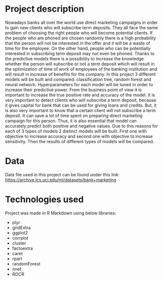 # **Project description**

Nowadays banks all over the world use direct marketing campaigns in order to gain new clients who will subscribe term deposits. They all face the same problem of choosing the right people who will become potential clients.  If the people who are phoned are chosen randomly there is a high probability that the person will not be interested in the offer and it will be a waste of time for the employee. On the other hand, people who can be potentially interested in subscribing term deposit may not even be phoned. Thanks to the predictive models there is a possibility to increase the knowledge whether the person will subscribe or not a term deposit which will result in the optimization of time of work of employees of the banking institution and will result in increase of benefits for the company. In this project 3 different models will be built and compared: classification tree, random forest and neural network. Hyperparameters for each model will be tuned in order to increase their predictive power. From the business point of view it is important to increase the true positive rate and accuracy of the model. It is very important to detect clients who will subscribe a term deposit, because it gives capital for bank that can be used for giving loans and credits. But, it is also very important to know that a certain client will not subscribe a term deposit. It can save a lot of time spent on preparing direct marketing campaign for this person. Thus, it is also essential that model can accurately predict both positive and negative values. Due to this reasons for each of 3 types of models 2 distinct models will be built. First one with objective to increase accuracy and second one with objective to increase sensitivity. Then the results of different types of models will be compared.

# **Data**

Data file used in this project can be found under this link:
https://archive.ics.uci.edu/ml/datasets/bank+marketing

# **Technologies used**

Project was made in R Markdown using below libraries:

* plyr
* gridExtra
* ggplot2
* corrplot
* cluster
* factoextra
* caret
* rpart
* randomForest
* nnet
* ROCR

